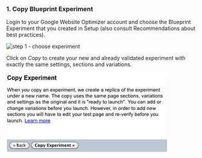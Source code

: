 ### 1. Copy Blueprint Experiment

Login to your Google Website Optimizer account and choose the Blueprint Experiment that you created in Setup (also consult Recommendations about best practices).

![step 1 - choose experiment](/img/scenarios/gwo-new-experiment-step-16-stopped-experiment2.png)

Click on *Copy* to create your new and already validated experiment with exactly the same settings, sections and variations.

![step 2 - create a copy](/img/scenarios/gwo-copy-experiment-1-copy.png)

